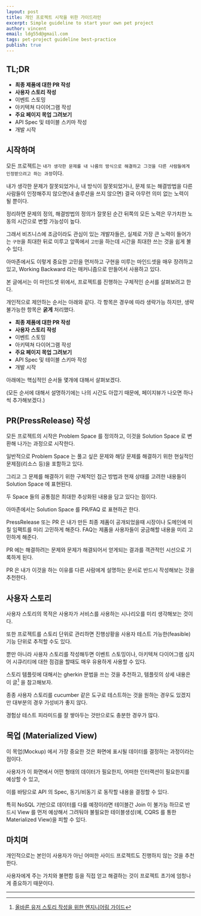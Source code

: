 ```yaml
---
layout: post
title: 개인 프로젝트 시작을 위한 가이드라인
excerpt: Simple guideline to start your own pet project
author: vincent
email: ldg55d@gmail.com
tags: pet-project guideline best-practice
publish: true
---
```


## TL;DR

- **최종 제품에 대한 PR 작성**
- **사용자 스토리 작성**
- 이벤트 스토밍
- 아키텍쳐 다이어그램 작성
- **주요 페이지 목업 그려보기**
- API Spec 및 테이블 스키마 작성
- 개발 시작

## 시작하며

모든 프로젝트는 `내가 생각한 문제를 내 나름의 방식으로 해결하고 그것을 다른 사람들에게 인정받으려고 하는 과정`이다.

내가 생각한 문제가 잘못되었거나, 내 방식이 잘못되었거나, 문제 또는 해결방법을 다른 사람들이 인정해주지 않으면(내 솔루션을 쓰지 않으면) 결국 아무런 의미 없는 노력이 될 뿐이다.

정리하면 문제의 정의, 해결방법의 정의가 잘못된 순간 뒤쪽의 모든 노력은 무가치한 노동의 시간으로 변할 가능성이 높다.

그래서 비즈니스에 조금이라도 관심이 있는 개발자들은, 실제로 가장 큰 노력이 들어가는 `구현`을 최대한 뒤로 미루고 앞쪽에서 `고민`을 하는데 시간을 최대한 쓰는 것을 쉽게 볼 수 있다.

아마존에서도 이렇게 중요한 고민을 먼저하고 구현을 미루는 마인드셋을 매우 장려하고 있고, Working Backward 라는 매커니즘으로 만들어서 사용하고 있다.

본 글에서는 이 마인드셋 위에서, 프로젝트를 진행하는 구체적인 순서를 살펴보려고 한다.

개인적으로 제안하는 순서는 아래와 같다. 각 항목은 경우에 따라 생략가능 하지만, 생략 불가능한 항목은 **굵게** 처리했다.

- **최종 제품에 대한 PR 작성**
- **사용자 스토리 작성**
- 이벤트 스토밍
- 아키텍쳐 다이어그램 작성
- **주요 페이지 목업 그려보기**
- API Spec 및 테이블 스키마 작성
- 개발 시작

아래에는 핵심적인 순서들 몇개에 대해서 살펴보겠다.

(모든 순서에 대해서 설명하기에는 나의 시간도 아깝기 때문에, 페이지뷰가 나오면 하나씩 추가해보겠다.)

## PR(PressRelease) 작성

모든 프로젝트의 시작은 Problem Space 를 정의하고, 이것을 Solution Space 로 변환해 나가는 과정으로 시작한다.

일반적으로 Problem Space 는 풀고 싶은 문제와 해당 문제를 해결하기 위한 현실적인 문제점(리소스 등)을 포함하고 있다.

그리고 그 문제를 해결하기 위한 구체적인 접근 방법과 현재 상태를 고려한 내용들이 Solution Space 에 표현된다.

두 Space 들의 공통점은 최대한 추상화된 내용을 담고 있다는 점이다.

아마존에서는 Solution Space 를 PR/FAQ 로 표현하곤 한다.

PressRelease 또는 PR 은 내가 만든 최종 제품이 공개되었을때 시장이나 도메인에 미칠 임팩트를 미리 고민하게 해준다.
FAQ는 제품을 사용자들이 궁금해할 내용을 미리 고민하게 해준다.

PR 에는 해결하려는 문제와 문제가 해결되어서 얻게되는 결과를 객관적인 시선으로 기록하게 된다.

PR 은 내가 이것을 하는 이유를 다른 사람에게 설명하는 문서로 반드시 작성해보는 것을 추천한다.

## 사용자 스토리

사용자 스토리의 목적은 사용자가 서비스를 사용하는 시나리오를 미리 생각해보는 것이다.

또한 프로젝트를 스토리 단위로 관리하면 진행상황을 사용자 테스트 가능한(feasible) 기능 단위로 추적할 수도 있다.

뿐만 아니라 사용자 스토리를 작성해두면 이벤트 스토밍이나, 아키텍쳐 다이어그램 심지어 시큐리티에 대한 점검을 할때도 매우 유용하게 사용할 수 있다.

스토리 템플릿에 대해서는 gherkin 문법을 쓰는 것을 추천하고, 템플릿의 상세 내용은 이 글[^1] 을 참고해보자.

종종 사용자 스토리를 cucumber 같은 도구로 테스트하는 것을 원하는 경우도 있겠지만 대부분의 경우 가성비가 좋지 않다.

경험상 테스트 피라미드를 잘 쌓아두는 것만으로도 충분한 경우가 많다.

## 목업 (Materialized View)

이 목업(Mockup) 에서 가장 중요한 것은 화면에 표시될 데이터를 결정하는 과정이라는 점이다.

사용자가 이 화면에서 어떤 형태의 데이터가 필요한지, 어떠한 인터랙션이 필요한지를 예상할 수 있고,

이를 바탕으로 API 의 Spec, 동기/비동기 로 동작할 내용을 결정할 수 있다. 

특히 NoSQL 기반으로 데이터를 다룰 예정이라면 테이블간 Join 이 불가능 하므로 반드시 View 를 먼저 예상해서 그려둬야 불필요한 테이블생성(예, CQRS 를 통한 Materialized View)을 피할 수 있다.

## 마치며

개인적으로는 본인이 사용자가 아닌 어떠한 사이드 프로젝트도 진행하지 않는 것을 추천한다.

사용자에게 주는 가치와 불편함 등을 직접 얻고 해결하는 것이 프로젝트 초기에 엄청나게 중요하기 때문이다.

----

[^1]: [올바른 유저 스토리 작성을 위한 엔지니어링 가이드](https://wholeman.dev/posts/guide-to-writing-correct-user-stories/)